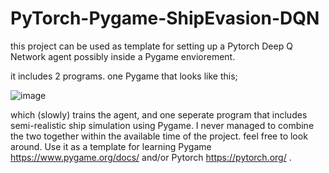 # PyTorch-Pygame-ShipEvasion-DQN
this project can be used as template for setting up a Pytorch Deep Q Network agent possibly inside a Pygame enviorement.

it includes 2 programs. one Pygame that looks like this;

![image](https://github.com/user-attachments/assets/fd6f6035-bd56-45a1-a91b-0a308f6fe208) 

which (slowly) trains the agent, and one seperate program that includes semi-realistic ship simulation using Pygame. I never managed to combine the two together within the available time of the project.
feel free to look around. Use it as a template for learning Pygame https://www.pygame.org/docs/ and/or Pytorch https://pytorch.org/ .

